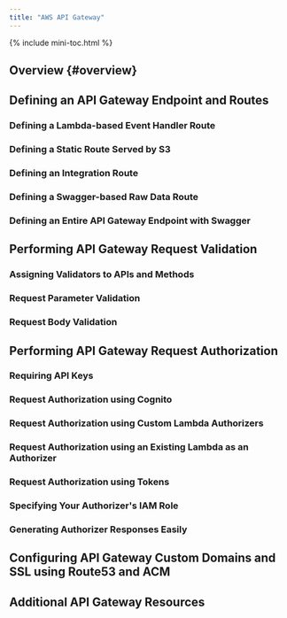 ```yaml
---
title: "AWS API Gateway"
---
```


{% include mini-toc.html %}

## Overview {#overview}

## Defining an API Gateway Endpoint and Routes

### Defining a Lambda-based Event Handler Route

### Defining a Static Route Served by S3

### Defining an Integration Route

### Defining a Swagger-based Raw Data Route

### Defining an Entire API Gateway Endpoint with Swagger

## Performing API Gateway Request Validation

### Assigning Validators to APIs and Methods

### Request Parameter Validation

### Request Body Validation

## Performing API Gateway Request Authorization

### Requiring API Keys

### Request Authorization using Cognito

### Request Authorization using Custom Lambda Authorizers

### Request Authorization using an Existing Lambda as an Authorizer

### Request Authorization using Tokens

### Specifying Your Authorizer's IAM Role

### Generating Authorizer Responses Easily

## Configuring API Gateway Custom Domains and SSL using Route53 and ACM

## Additional API Gateway Resources
